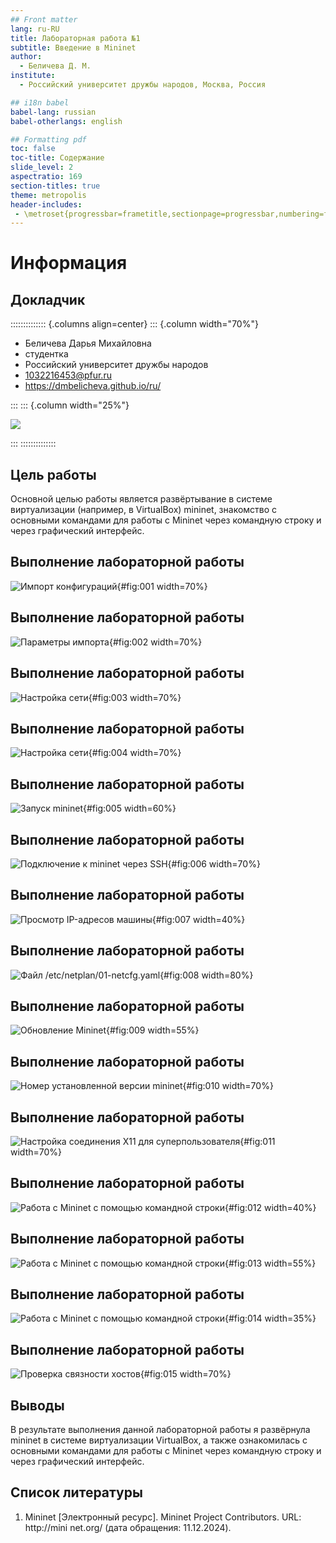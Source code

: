 ```yaml
---
## Front matter
lang: ru-RU
title: Лабораторная работа №1
subtitle: Введение в Mininet
author:
  - Беличева Д. М.
institute:
  - Российский университет дружбы народов, Москва, Россия

## i18n babel
babel-lang: russian
babel-otherlangs: english

## Formatting pdf
toc: false
toc-title: Содержание
slide_level: 2
aspectratio: 169
section-titles: true
theme: metropolis
header-includes:
 - \metroset{progressbar=frametitle,sectionpage=progressbar,numbering=fraction}
---
```


# Информация

## Докладчик

:::::::::::::: {.columns align=center}
::: {.column width="70%"}

  * Беличева Дарья Михайловна
  * студентка
  * Российский университет дружбы народов
  * [1032216453@pfur.ru](mailto:1032216453@pfur.ru)
  * <https://dmbelicheva.github.io/ru/>

:::
::: {.column width="25%"}

![](./image/belicheva.jpg)

:::
::::::::::::::

## Цель работы

Основной целью работы является развёртывание в системе виртуализации
(например, в VirtualBox) mininet, знакомство с основными командами для работы с Mininet через командную строку и через графический интерфейс.

## Выполнение лабораторной работы

![Импорт конфигураций](image/1.png){#fig:001 width=70%}

## Выполнение лабораторной работы

![Параметры импорта](image/2.png){#fig:002 width=70%}

## Выполнение лабораторной работы

![Настройка сети](image/3.png){#fig:003 width=70%}

## Выполнение лабораторной работы

![Настройка сети](image/4.png){#fig:004 width=70%}

## Выполнение лабораторной работы

![Запуск mininet](image/5.png){#fig:005 width=60%}

## Выполнение лабораторной работы

![Подключение к mininet через SSH](image/6.png){#fig:006 width=70%}

## Выполнение лабораторной работы

![Просмотр IP-адресов машины](image/7.png){#fig:007 width=40%}

## Выполнение лабораторной работы

![Файл /etc/netplan/01-netcfg.yaml](image/8.png){#fig:008 width=80%}

## Выполнение лабораторной работы

![Обновление Mininet](image/9.png){#fig:009 width=55%}

## Выполнение лабораторной работы

![Номер установленной версии mininet](image/10.png){#fig:010 width=70%}

## Выполнение лабораторной работы

![Настройка соединения X11 для суперпользователя](image/11.png){#fig:011 width=70%}

## Выполнение лабораторной работы

![Работа с Mininet с помощью командной строки](image/12.png){#fig:012 width=40%}

## Выполнение лабораторной работы

![Работа с Mininet с помощью командной строки](image/13.png){#fig:013 width=55%}

## Выполнение лабораторной работы

![Работа с Mininet с помощью командной строки](image/14.png){#fig:014 width=35%}

## Выполнение лабораторной работы

![Проверка связности хостов](image/15.png){#fig:015 width=70%}

## Выводы

В результате выполнения данной лабораторной работы я развёрнула mininet в системе виртуализации
VirtualBox, а также ознакомилась с основными командами для работы с Mininet через командную строку и через графический интерфейс.

## Список литературы

1. Mininet [Электронный ресурс]. Mininet Project Contributors. URL: http://mini
net.org/ (дата обращения: 11.12.2024).